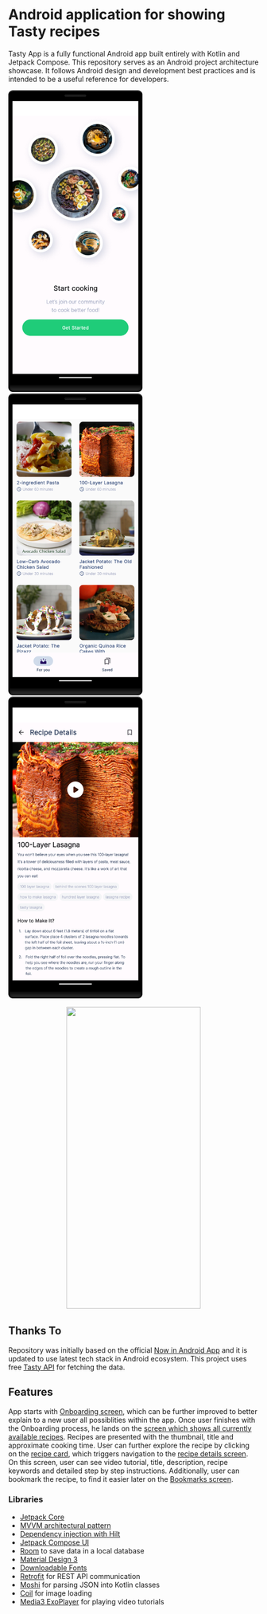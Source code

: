 # Android application for showing Tasty recipes



<p>
    Tasty App is a fully functional Android app built entirely with Kotlin and Jetpack Compose. This repository serves as an Android project architecture showcase. It follows Android design and development best practices and is intended to be a useful reference for developers.
</p>


<p>
    <img src="onboarding_screen.png" width="270" height="606">
    <img src="recipes_screen.png" width="270" height="606">
    <img src="recipe_details_screen.png" width="270" height="606">
</p>
<div align="center">
    <img src="tasty_app.gif" width="270" height="606">
</div>


## Thanks To

Repository was initially based on the official [Now in Android App](https://github.com/android/nowinandroid) and it is
updated to use latest tech stack in Android ecosystem. This project uses free [Tasty API](https://rapidapi.com/apidojo/api/tasty) for fetching the data.


## Features

App starts with [Onboarding screen](app/src/main/kotlin/com/example/tasty/ui/screen/onboarding/OnboardingScreen.kt), which can be further improved to better explain to a new user all possiblities within the app. Once user finishes with the Onboarding process, he lands on the [screen which shows all currently available recipes](app/src/main/kotlin/com/example/tasty/ui/screen/foryou/ForYouScreen.kt). Recipes are presented with the thumbnail, title and approximate cooking time. User can further explore the recipe by clicking on the [recipe card](app/src/main/kotlin/com/example/tasty/ui/recipe/RecipeCard.kt), which triggers navigation to the [recipe details screen](app/src/main/kotlin/com/example/tasty/ui/screen/recipe/RecipeScreen.kt). On this screen, user can see video tutorial, title, description, recipe keywords and detailed step by step instructions. Additionally, user can bookmark the recipe, to find it easier later on the [Bookmarks screen](app/src/main/kotlin/com/example/tasty/ui/screen/bookmark/BookmarksScreen.kt).


### Libraries

* [Jetpack Core][core]
* [MVVM architectural pattern][mvvm]
* [Dependency injection with Hilt][hilt]
* [Jetpack Compose UI][compose]
* [Room][room] to save data in a local database
* [Material Design 3][material3]
* [Downloadable Fonts][fonts]
* [Retrofit][retrofit] for REST API communication
* [Moshi][moshi] for parsing JSON into Kotlin classes
* [Coil][coil] for image loading
* [Media3 ExoPlayer][exoplayer] for playing video tutorials

[core]: https://developer.android.com/jetpack/androidx/releases/core

[mvvm]: https://developer.android.com/topic/libraries/architecture/viewmodel

[hilt]: https://developer.android.com/training/dependency-injection/hilt-android

[compose]: https://developer.android.com/jetpack/compose

[material3]: https://m3.material.io/develop/android/mdc-android

[fonts]: https://developer.android.com/develop/ui/views/text-and-emoji/downloadable-fonts

[retrofit]: http://square.github.io/retrofit

[moshi]: https://github.com/square/moshi

[coil]: https://coil-kt.github.io/coil/compose

[room]: https://developer.android.com/jetpack/androidx/releases/room

[exoplayer]: https://developer.android.com/media/media3/exoplayer
